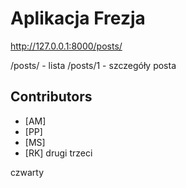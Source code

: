 # Aplikacja Frezja

http://127.0.0.1:8000/posts/

/posts/  - lista
/posts/1 - szczegóły posta

## Contributors
- [AM]
- [PP]
- [MS]
- [RK]
drugi
trzeci

czwarty